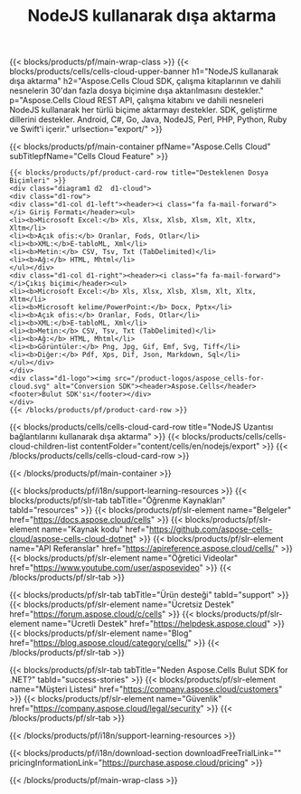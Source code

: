 ﻿---
title:  NodeJS kullanarak dışa aktarma
description:  Aspose.Cells Cloud REST API, çalışma kitabını ve dahili nesneleri NodeJS kullanarak her türlü biçime aktarmayı destekler. SDK, geliştirme dillerini destekler. Android, C#, Go, Java, NodeJS, Perl, PHP, Python, Ruby ve Swift'i içerir.
url: /tr/nodejs/export/
---
{{< blocks/products/pf/main-wrap-class >}}
{{< blocks/products/cells/cells-cloud-upper-banner h1="NodeJS kullanarak dışa aktarma" h2="Aspose.Cells Cloud SDK, çalışma kitaplarının ve dahili nesnelerin 30\'dan fazla dosya biçimine dışa aktarılmasını destekler." p="Aspose.Cells Cloud REST API, çalışma kitabını ve dahili nesneleri NodeJS kullanarak her türlü biçime aktarmayı destekler. SDK, geliştirme dillerini destekler. Android, C#, Go, Java, NodeJS, Perl, PHP, Python, Ruby ve Swift\'i içerir." urlsection="export/" >}}

{{< blocks/products/pf/main-container pfName="Aspose.Cells Cloud" subTitlepfName="Cells Cloud Feature" >}}

	{{< blocks/products/pf/product-card-row title="Desteklenen Dosya Biçimleri" >}}
	<div class="diagram1 d2  d1-cloud">
	<div class="d1-row">
	<div class="d1-col d1-left"><header><i class="fa fa-mail-forward"> </i> Giriş Formatı</header><ul>
	<li><b>Microsoft Excel:</b> Xls, Xlsx, Xlsb, Xlsm, Xlt, Xltx, Xltm</li>
	<li><b>Açık ofis:</b> Oranlar, Fods, Otlar</li>
	<li><b>XML:</b>E-tabloML, Xml</li>
	<li><b>Metin:</b> CSV, Tsv, Txt (TabDelimited)</li>
	<li><b>Ağ:</b> HTML, Mhtml</li>
	</ul></div>
	<div class="d1-col d1-right"><header><i class="fa fa-mail-forward"> </i>Çıkış biçimi</header><ul>
	<li><b>Microsoft Excel:</b> Xls, Xlsx, Xlsb, Xlsm, Xlt, Xltx, Xltm</li>
	<li><b>Microsoft kelime/PowerPoint:</b> Docx, Pptx</li>
	<li><b>Açık ofis:</b> Oranlar, Fods, Otlar</li>
	<li><b>XML:</b>E-tabloML, Xml</li>
	<li><b>Metin:</b> CSV, Tsv, Txt (TabDelimited)</li>
	<li><b>Ağ:</b> HTML, Mhtml</li>
	<li><b>Görüntüler:</b> Png, Jpg, Gif, Emf, Svg, Tiff</li>
	<li><b>Diğer:</b> Pdf, Xps, Dif, Json, Markdown, Sql</li>
	</ul></div>
	</div>
	<div class="d1-logo"><img src="/product-logos/aspose_cells-for-cloud.svg" alt="Conversion SDK"><header>Aspose.Cells</header><footer>Bulut SDK'sı</footer></div>
	</div>
	{{< /blocks/products/pf/product-card-row >}}
{{< blocks/products/cells/cells-cloud-card-row title="NodeJS Uzantısı bağlantılarını kullanarak dışa aktarma" >}}
{{< blocks/products/cells/cells-cloud-children-list contentFolder="content/cells/en/nodejs/export" >}} 
{{< /blocks/products/cells/cells-cloud-card-row >}}


{{< /blocks/products/pf/main-container >}}

{{< blocks/products/pf/i18n/support-learning-resources >}}
{{< blocks/products/pf/slr-tab tabTitle="Öğrenme Kaynakları" tabId="resources" >}}
{{< blocks/products/pf/slr-element name="Belgeler" href="https://docs.aspose.cloud/cells" >}}
{{< blocks/products/pf/slr-element name="Kaynak kodu" href="https://github.com/aspose-cells-cloud/aspose-cells-cloud-dotnet" >}}
{{< blocks/products/pf/slr-element name="API Referanslar" href="https://apireference.aspose.cloud/cells/" >}}
{{< blocks/products/pf/slr-element name="Öğretici Videolar" href="https://www.youtube.com/user/asposevideo" >}}
{{< /blocks/products/pf/slr-tab >}}

{{< blocks/products/pf/slr-tab tabTitle="Ürün desteği" tabId="support" >}}
{{< blocks/products/pf/slr-element name="Ücretsiz Destek" href="https://forum.aspose.cloud/c/cells" >}}
{{< blocks/products/pf/slr-element name="Ücretli Destek" href="https://helpdesk.aspose.cloud" >}}
{{< blocks/products/pf/slr-element name="Blog" href="https://blog.aspose.cloud/category/cells/" >}}
{{< /blocks/products/pf/slr-tab >}}

{{< blocks/products/pf/slr-tab tabTitle="Neden Aspose.Cells Bulut SDK for .NET?" tabId="success-stories" >}}
{{< blocks/products/pf/slr-element name="Müşteri Listesi" href="https://company.aspose.cloud/customers" >}}
{{< blocks/products/pf/slr-element name="Güvenlik" href="https://company.aspose.cloud/legal/security" >}}
{{< /blocks/products/pf/slr-tab >}}

{{< /blocks/products/pf/i18n/support-learning-resources >}}

{{< blocks/products/pf/i18n/download-section downloadFreeTrialLink="" pricingInformationLink="https://purchase.aspose.cloud/pricing" >}}

{{< /blocks/products/pf/main-wrap-class >}}
